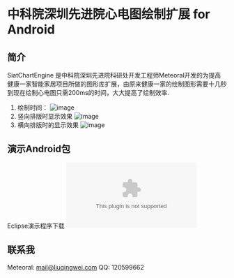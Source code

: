 中科院深圳先进院心电图绘制扩展 for Android
===============
## 简介
SiatChartEngine 是中科院深圳先进院科研处开发工程师Meteoral开发的为提高健康一家智能家居项目所做的图形库扩展，由原来健康一家的绘制图形需要十几秒到现在绘制心电图只需200ms的时间，大大提高了绘制效率.

1. 绘制时间：
![image](https://github.com/meteoral/Electrocardiogram/raw/master/images/drawTime.png "绘制时间")
2. 竖向排版时显示效果
![image](https://github.com/meteoral/Electrocardiogram/raw/master/images/drawVertical.png "竖向排版时显示效果")
3. 横向排版时的显示效果
![image](https://github.com/meteoral/Electrocardiogram/raw/master/images/drawHo.png "横向排版时的显示效果")

## 演示Android包
Eclipse演示程序下载
![演示包下载](https://github.com/meteoral/Electrocardiogram/raw/master/images/SiatChartEngine.zip)
## 联系我
Meteoral: mail@liuqingwei.com
QQ: 120599662
